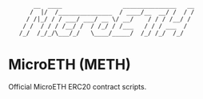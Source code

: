 ```
       __  ____                 _______________   __
      /  |/  /_______________  / ____/__  __/ /  / /
     / /|_/ / / ___/ ___/ __ \/ __/    / / / /__/ /
    / /  / / / /__/ /  / /_/ / /___   / / / ___  /
   /_/  /_/_/\___/_/   \____/_____/  /_/ /_/  /_/

```

# MicroETH (METH)

Official MicroETH ERC20 contract scripts.
